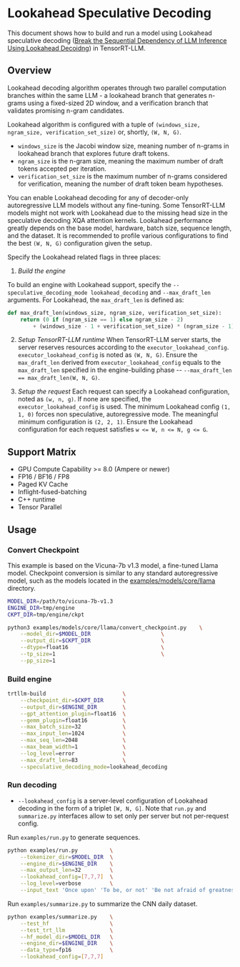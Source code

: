 # Lookahead Speculative Decoding

This document shows how to build and run a model using Lookahead speculative decoding ([Break the Sequential Dependency of LLM Inference Using Lookahead Decoidng](https://arxiv.org/pdf/2402.02057)) in TensorRT-LLM.

## Overview

Lookahead decoding algorithm operates through two parallel computation branches within the same LLM - a lookahead branch that generates n-grams using a fixed-sized 2D window, and a verification branch that validates promising n-gram candidates.

Lookahead algorithm is configured with a tuple of `(windows_size, ngram_size, verification_set_size)` or, shortly, `(W, N, G)`.
+ `windows_size` is the Jacobi window size, meaning number of n-grams in lookahead branch that explores future draft tokens.
+ `ngram_size` is the n-gram size, meaning the maximum number of draft tokens accepted per iteration.
+ `verification_set_size` is the maximum number of n-grams considered for verification, meaning the number of draft token beam hypotheses.

You can enable Lookahead decoding for any of decoder-only autoregressive LLM models without any fine-tuning. Some TensorRT-LLM models might not work with Lookahead due to the missing head size in the speculative decoding XQA attention kernels. Lookahead performance greatly depends on the base model, hardware, batch size, sequence length, and the dataset. It is recommended to profile various configurations to find the best `(W, N, G)` configuration given the setup.

Specify the Lookahead related flags in three places:

1. *Build the engine*

To build an engine with Lookahead support, specify the `--speculative_decoding_mode lookahead_decoding` and `--max_draft_len` arguments.
For Lookahead, the `max_draft_len` is defined as:
```python
def max_draft_len(windows_size, ngram_size, verification_set_size):
    return (0 if (ngram_size == 1) else ngram_size - 2)
        + (windows_size - 1 + verification_set_size) * (ngram_size - 1)
```

2. *Setup TensorRT-LLM runtime*
When TensorRT-LLM server starts, the server reserves resources according to the `executor_lookahead_config`. `executor_lookahead_config` is noted as `(W, N, G)`. Ensure the `max_draft_len` derived from `executor_lookahead_config` equals to the `max_draft_len` specified in the engine-building phase -- `--max_draft_len == max_draft_len(W, N, G)`.

3. *Setup the request*
Each request can specify a Lookahead configuration, noted as `(w, n, g)`. If none are specified, the `executor_lookahead_config` is used. The minimum Lookahead config `(1, 1, 0)` forces non speculative, autoregressive mode. The meaningful minimum configuration is `(2, 2, 1)`. Ensure the Lookahead configuration for each request satisfies `w <= W, n <= N, g <= G`.

## Support Matrix
  * GPU Compute Capability >= 8.0 (Ampere or newer)
  * FP16 / BF16 / FP8
  * Paged KV Cache
  * Inflight-fused-batching
  * C++ runtime
  * Tensor Parallel

## Usage
### Convert Checkpoint

This example is based on the Vicuna-7b v1.3 model, a fine-tuned Llama model.
Checkpoint conversion is similar to any standard autoregressive model, such as the models located in the [examples/models/core/llama](../../examples/models/core/llama) directory.

```bash
MODEL_DIR=/path/to/vicuna-7b-v1.3
ENGINE_DIR=tmp/engine
CKPT_DIR=tmp/engine/ckpt

python3 examples/models/core/llama/convert_checkpoint.py    \
    --model_dir=$MODEL_DIR                      \
    --output_dir=$CKPT_DIR                      \
    --dtype=float16                             \
    --tp_size=1                                 \
    --pp_size=1
```

### Build engine

```bash
trtllm-build                        \
    --checkpoint_dir=$CKPT_DIR      \
    --output_dir=$ENGINE_DIR        \
    --gpt_attention_plugin=float16  \
    --gemm_plugin=float16           \
    --max_batch_size=32             \
    --max_input_len=1024            \
    --max_seq_len=2048              \
    --max_beam_width=1              \
    --log_level=error               \
    --max_draft_len=83              \
    --speculative_decoding_mode=lookahead_decoding
```

### Run decoding

+ `--lookahead_config` is a server-level configuration of Lookahead decoding in the form of a triplet `[W, N, G]`. Note that `run.py` and `summarize.py` interfaces allow to set only per server but not per-request config.

Run `examples/run.py` to generate sequences.
```bash
python examples/run.py          \
    --tokenizer_dir=$MODEL_DIR  \
    --engine_dir=$ENGINE_DIR    \
    --max_output_len=32         \
    --lookahead_config=[7,7,7]  \
    --log_level=verbose         \
    --input_text 'Once upon' 'To be, or not' 'Be not afraid of greatness'
```

Run `examples/summarize.py` to summarize the CNN daily dataset.
```bash
python examples/summarize.py    \
    --test_hf                   \
    --test_trt_llm              \
    --hf_model_dir=$MODEL_DIR   \
    --engine_dir=$ENGINE_DIR    \
    --data_type=fp16            \
    --lookahead_config=[7,7,7]
```
